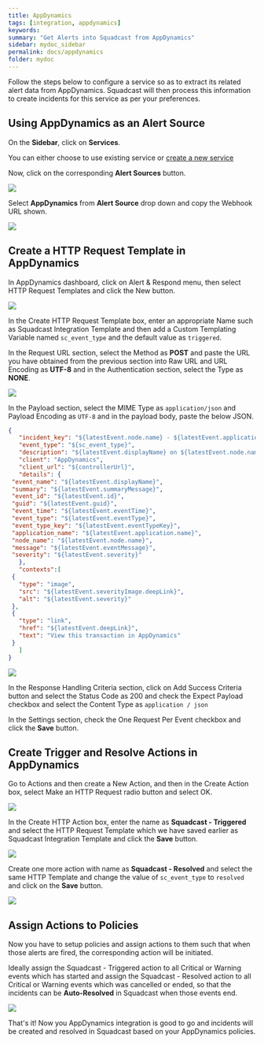 ```yaml
---
title: AppDynamics
tags: [integration, appdynamics]
keywords:
summary: "Get Alerts into Squadcast from AppDynamics"
sidebar: mydoc_sidebar
permalink: docs/appdynamics
folder: mydoc
---
```


Follow the steps below to configure a service so as to extract its related alert data from AppDynamics. Squadcast will then process this information to create incidents for this service as per your preferences.

## Using AppDynamics as an Alert Source

On the **Sidebar**, click on **Services**.

You can either choose to use existing service or [create a new service](adding-a-service-1)

Now, click on the corresponding **Alert Sources** button.

![](images/integration_1.png)

Select **AppDynamics** from  **Alert Source** drop down and copy the Webhook URL shown.

![](images/appdynamics_1.png)

## Create a HTTP Request Template in AppDynamics
In AppDynamics dashboard, click on Alert & Respond menu, then select HTTP Request Templates and click the New button.

![](images/appdynamics_2.png)

In the Create HTTP Request Template box, enter an appropriate Name such as Squadcast Integration Template and then add a Custom Templating Variable named `sc_event_type` and the default value as `triggered`. 

In the Request URL section, select the Method as **POST** and paste the URL you have obtained from the previous section into Raw URL and URL Encoding as **UTF-8** and in the Authentication section, select the Type as **NONE**.

![](images/appdynamics_3.png)

In the Payload section, select the MIME Type as `application/json` and Payload Encoding as `UTF-8` and in the payload body, paste the below JSON.

```json
{    
   "incident_key": "${latestEvent.node.name} - ${latestEvent.application.name}",
   "event_type": "${sc_event_type}",
   "description": "${latestEvent.displayName} on ${latestEvent.node.name}",
   "client": "AppDynamics",
   "client_url": "${controllerUrl}",
   "details": {
 "event_name": "${latestEvent.displayName}",
 "summary": "${latestEvent.summaryMessage}",
 "event_id": "${latestEvent.id}",
 "guid": "${latestEvent.guid}",
 "event_time": "${latestEvent.eventTime}",
 "event_type": "${latestEvent.eventType}",
 "event_type_key": "${latestEvent.eventTypeKey}",
 "application_name": "${latestEvent.application.name}",
 "node_name": "${latestEvent.node.name}",
 "message": "${latestEvent.eventMessage}",
 "severity": "${latestEvent.severity}"
   },
   "contexts":[
 {
   "type": "image",
   "src": "${latestEvent.severityImage.deepLink}",
   "alt": "${latestEvent.severity}"
 },
 {
   "type": "link",
   "href": "${latestEvent.deepLink}",
   "text": "View this transaction in AppDynamics"
 }
   ]
}
```

![](images/appdynamics_4.png)

In the Response Handling Criteria section, click on Add Success Criteria button and select the Status Code as 200 and check the Expect Payload checkbox and select the Content Type as `application / json `

In the Settings section, check the One Request Per Event checkbox and click the **Save** button.

## Create Trigger and Resolve Actions in AppDynamics
Go to Actions and then create a New Action,  and then in the Create Action box, select Make an HTTP Request radio button and select OK.

![](images/appdynamics_5.png)

In the Create HTTP Action box, enter the name as **Squadcast - Triggered** and select the HTTP Request Template which we have saved earlier as Squadcast Integration Template and click the **Save** button.

![](images/appdynamics_6.png)

Create one more action with name as **Squadcast - Resolved** and select the same HTTP Template and change the value of `sc_event_type` to `resolved` and click on the **Save** button.

![](images/appdynamics_7.png)

## Assign Actions to Policies
Now you have to setup policies and assign actions to them such that when those alerts are fired, the corresponding action will be initiated.

Ideally assign the Squadcast - Triggered action to all Critical or Warning events which has started and assign the Squadcast - Resolved action to all Critical or Warning events which was cancelled or ended, so that the incidents can be **Auto-Resolved** in Squadcast when those events end.

![](images/appdynamics_8.png)

That's it! Now you AppDynamics integration is good to go and incidents will be created and resolved in Squadcast based on your AppDynamics policies.
